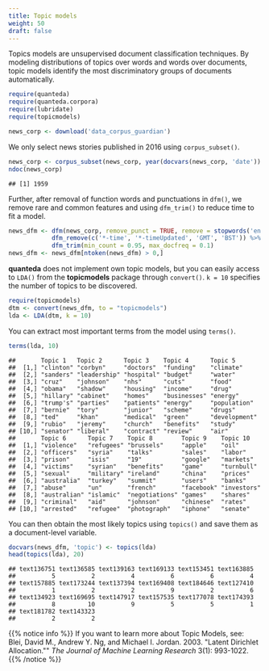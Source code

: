 ```yaml
---
title: Topic models
weight: 50
draft: false
---
```


Topics models are unsupervised document classification techniques. By modeling distributions of topics over words and words over documents, topic models identify the most discriminatory groups of documents automatically. 


```r
require(quanteda)
require(quanteda.corpora)
require(lubridate)
require(topicmodels)
```


```r
news_corp <- download('data_corpus_guardian')
```



We only select news stories published in 2016 using `corpus_subset()`. 


```r
news_corp <- corpus_subset(news_corp, year(docvars(news_corp, 'date')) >= 2016)
ndoc(news_corp)
```

```
## [1] 1959
```

Further, after removal of function words and punctuations in `dfm()`, we remove rare and common features and using `dfm_trim()` to reduce time to fit a model.


```r
news_dfm <- dfm(news_corp, remove_punct = TRUE, remove = stopwords('en')) %>% 
            dfm_remove(c('*-time', '*-timeUpdated', 'GMT', 'BST')) %>% 
            dfm_trim(min_count = 0.95, max_docfreq = 0.1)
news_dfm <- news_dfm[ntoken(news_dfm) > 0,]
```

**quanteda** does not implement own topic models, but you can easily access to `LDA()` from the **topicmodels** package through `convert()`. `k = 10` specifies the number of topics to be discovered.


```r
require(topicmodels)
dtm <- convert(news_dfm, to = "topicmodels")
lda <- LDA(dtm, k = 10)
```

You can extract most important terms from the model using `terms()`.


```r
terms(lda, 10)
```

```
##       Topic 1   Topic 2      Topic 3    Topic 4      Topic 5      
##  [1,] "clinton" "corbyn"     "doctors"  "funding"    "climate"    
##  [2,] "sanders" "leadership" "hospital" "budget"     "water"      
##  [3,] "cruz"    "johnson"    "nhs"      "cuts"       "food"       
##  [4,] "obama"   "shadow"     "housing"  "income"     "drug"       
##  [5,] "hillary" "cabinet"    "homes"    "businesses" "energy"     
##  [6,] "trump's" "parties"    "patients" "energy"     "population" 
##  [7,] "bernie"  "tory"       "junior"   "scheme"     "drugs"      
##  [8,] "ted"     "khan"       "medical"  "green"      "development"
##  [9,] "rubio"   "jeremy"     "church"   "benefits"   "study"      
## [10,] "senator" "liberal"    "contract" "review"     "air"        
##       Topic 6      Topic 7    Topic 8        Topic 9    Topic 10   
##  [1,] "violence"   "refugees" "brussels"     "apple"    "oil"      
##  [2,] "officers"   "syria"    "talks"        "sales"    "labor"    
##  [3,] "prison"     "isis"     "19"           "google"   "markets"  
##  [4,] "victims"    "syrian"   "benefits"     "game"     "turnbull" 
##  [5,] "sexual"     "military" "ireland"      "china"    "prices"   
##  [6,] "australia"  "turkey"   "summit"       "users"    "banks"    
##  [7,] "abuse"      "un"       "french"       "facebook" "investors"
##  [8,] "australian" "islamic"  "negotiations" "games"    "shares"   
##  [9,] "criminal"   "aid"      "johnson"      "chinese"  "rates"    
## [10,] "arrested"   "refugee"  "photograph"   "iphone"   "senate"
```

You can then obtain the most likely topics using `topics()` and save them as a document-level variable.


```r
docvars(news_dfm, 'topic') <- topics(lda)
head(topics(lda), 20)
```

```
## text136751 text136585 text139163 text169133 text153451 text163885 
##          5          2          4          6          6          4 
## text157885 text173244 text137394 text169408 text184646 text127410 
##          1          2          2          9          2          6 
## text134923 text169695 text147917 text157535 text177078 text174393 
##          8         10          9          5          5          1 
## text181782 text143323 
##          2          2
```

{{% notice info %}}
If you want to learn more about Topic Models, see:  
Blei, David M., Andrew Y. Ng, and Michael I. Jordan. 2003. "Latent Dirichlet Allocation."" _The Journal of Machine Learning Research_ 3(1): 993-1022.
{{% /notice %}}

